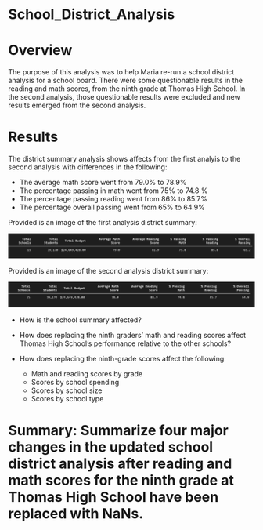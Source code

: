 # School_District_Analysis
# Overview
The purpose of this analysis was to help Maria re-run a school district analysis for a school board. There were some questionable results in the reading and math scores, from the ninth grade at Thomas High School. In the second analysis, those questionable results were excluded and new results emerged from the second analysis. 


#


# Results
The district summary analysis shows affects from the first analyis to the second analysis with differences in the following:

- The average math score went from 79.0% to 78.9% 
- The percentage passing in math went from 75% to 74.8 %
- The percentage passing reading went from 86% to 85.7%
- The percentage overall passing went from 65% to 64.9%


Provided is an image of the first analysis district summary:




![LINE_GRAPH_HERE](Resources\district_summary_original.PNG)


Provided is an image of the second analysis district summary:


![LINE_GRAPH_HERE](Resources\district_summary_challenge.PNG)





- How is the school summary affected?
- How does replacing the ninth graders’ math and reading scores affect Thomas High School’s performance relative to the other schools?
- How does replacing the ninth-grade scores affect the following:

    - Math and reading scores by grade
    - Scores by school spending
    - Scores by school size
    - Scores by school type

# Summary: Summarize four major changes in the updated school district analysis after reading and math scores for the ninth grade at Thomas High School have been replaced with NaNs.